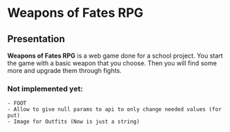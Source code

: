 # Weapons of Fates RPG

## Presentation

**Weapons of Fates RPG** is a web game done for a school project. You start the game with a basic weapon that you choose. Then you will find some more and upgrade them through fights. 

### Not implemented yet:
    - FOOT
    - Allow to give null params to api to only change needed values (for put)
    - Image for Outfits (Now is just a string)